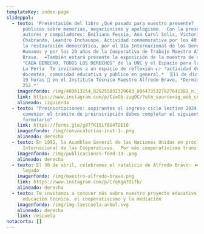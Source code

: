 ```yaml
---
templateKey: index-page
slideppal:
  - texto: 'Presentación del libro ¿Qué pasado para nuestro presente?  ➡️ Debates
      públicos sobre memorias, negacionismo y apologismo.  Con la presencia de
      autores y compiladores: Emiliano Fessia, Ana Carol Solís, Victoria
      Chabrando, Leandro Inchauspe. Actividad conmemorativa por los 40 años de
      la restauración democrática, por el Día Internacional de los Derechos
      Humanos y por los 20 años de la Cooperativa de Trabajo Maestro Alfredo
      Bravo.  ➡️También estará presente la exposición de la muestra de afiches
      "CADA DERECHO, TODOS LOS DERECHOS" de la UNC y el Espacio para la Memoria
      La Perla  Te invitamos a un espacio de reflexión 👉 *actividad destinada a
      docentes, comunidad educativa y público en general.*  🗓️11 de diciembre -
      19 horas 📍 en el Instituto Técnico Maestro Alfredo Bravo, *Dermidio Loza
      252.*'
    imagenfondo: /img/403613254_829255032329683_8864735327827641382_n.jpg
    link: https://www.instagram.com/p/CzwGb-zugOC/?utm_source=ig_web_copy_link&igshid=MzRlODBiNWFlZA==
    alineado: izquierda
  - texto: "Preinscripciones: aspirantes al ingreso ciclo lectivo 2024. Para
      comenzar el trámite de preinscripción debes completar el siguiente
      formulario"
    link: https://forms.gle/g87fK15if8U4TGE16
    imagenfondo: /img/convocatorias-inst-1-.png
    alineado: derecha
  - texto: En 1992, la Asamblea General de las Naciones Unidas en proclama Día
      Internacional de las Cooperativas.  Por más cooperativismo transformador!
    imagenfondo: /img/publicaciones-feed-13-.png
    alineado: derecha
  - texto: El 30 de abril, celebramos el natalicio de Alfredo Bravo✨ ⏭️Su lucha como
      legado
    imagenfondo: /img/maestro-alfredo-bravo.png
    link: https://www.instagram.com/p/CrqKgaTOifk/
    alineado: derecha
  - texto: Te invitamos a conocer más sobre nuestro proyecto educativo, basado en la
      educación técnica, el cooperativismo y la mediación
    imagenfondo: /img/img-laescuela-arbol.svg
    alineado: derecha
    link: /escuela
notacorta: []
---
```

